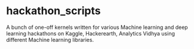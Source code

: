 # hackathon_scripts
A bunch of one-off kernels written for various Machine learning and deep learning hackathons on Kaggle, Hackerearth, Analytics Vidhya using different Machine learning libraries.
